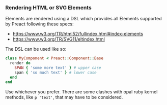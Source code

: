 ### Rendering HTML or SVG Elements
Elements are rendered using a DSL which provides all Elements supported by Preact following these specs:
- https://www.w3.org/TR/html52/fullindex.html#index-elements
- https://www.w3.org/TR/SVG11/eltindex.html

The DSL can be used like so:
```ruby
class MyComponent < Preact::Component::Base
  render do
    SPAN { 'some more text' } # upper case
    span { 'so much text' } # lower case
  end
end
```
Use whichever you prefer. There are some clashes with opal ruby kernel methods, like `p 'text'`, that may have to be considered.
